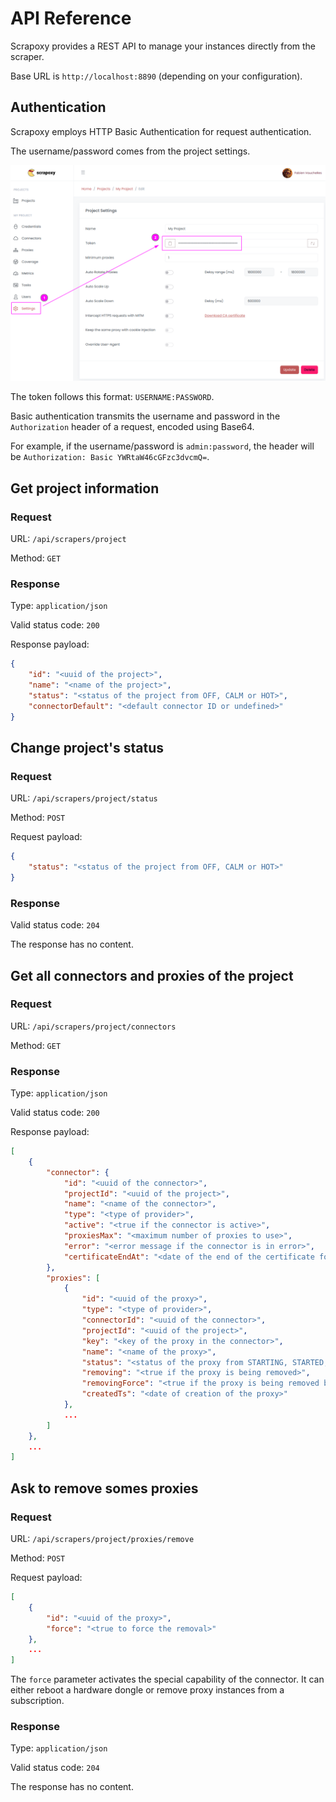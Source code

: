 # API Reference

Scrapoxy provides a REST API to manage your instances directly from the scraper.

Base URL is `http://localhost:8890` (depending on your configuration).


## Authentication

Scrapoxy employs HTTP Basic Authentication for request authentication.

The username/password comes from the project settings.

![Token](./token.png)

The token follows this format: `USERNAME:PASSWORD`.

Basic authentication transmits the username and password in the `Authorization` header of a request,
encoded using Base64.

For example, if the username/password is `admin:password`, the header will be `Authorization: Basic YWRtaW46cGFzc3dvcmQ=`. 


## Get project information

### Request 

URL: `/api/scrapers/project`

Method: `GET`


### Response

Type: `application/json`

Valid status code: `200`

Response payload:

```json
{
    "id": "<uuid of the project>",
    "name": "<name of the project>",
    "status": "<status of the project from OFF, CALM or HOT>",
    "connectorDefault": "<default connector ID or undefined>"
}
```


## Change project's status

### Request

URL: `/api/scrapers/project/status`

Method: `POST`

Request payload:

```json
{
    "status": "<status of the project from OFF, CALM or HOT>"
}
```


### Response

Valid status code: `204`

The response has no content.


## Get all connectors and proxies of the project

### Request

URL: `/api/scrapers/project/connectors`

Method: `GET`


### Response

Type: `application/json`

Valid status code: `200`

Response payload:

```json
[
    {
        "connector": {
            "id": "<uuid of the connector>",
            "projectId": "<uuid of the project>",
            "name": "<name of the connector>",
            "type": "<type of provider>",
            "active": "<true if the connector is active>",
            "proxiesMax": "<maximum number of proxies to use>",
            "error": "<error message if the connector is in error>",
            "certificateEndAt": "<date of the end of the certificate for cloud provider>"
        },
        "proxies": [
            {
                "id": "<uuid of the proxy>",
                "type": "<type of provider>",
                "connectorId": "<uuid of the connector>",
                "projectId": "<uuid of the project>",
                "key": "<key of the proxy in the connector>",
                "name": "<name of the proxy>",
                "status": "<status of the proxy from STARTING, STARTED, STOPPING, STOPPED or ERROR>",
                "removing": "<true if the proxy is being removed>",
                "removingForce": "<true if the proxy is being removed by force (see below)>",
                "createdTs": "<date of creation of the proxy>"
            },
            ...
        ]
    },
    ...
]
```


## Ask to remove somes proxies

### Request

URL: `/api/scrapers/project/proxies/remove`

Method: `POST`

Request payload:

```json
[
    {
        "id": "<uuid of the proxy>",
        "force": "<true to force the removal>"
    },
    ...
]
```

The `force` parameter activates the special capability of the connector. 
It can either reboot a hardware dongle or remove proxy instances from a subscription.


### Response

Type: `application/json`

Valid status code: `204`

The response has no content.
